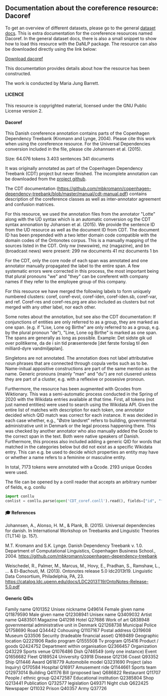 ## Documentation about the coreference resource: Dacoref

 To get an overview of different datasets, please go to the general [dataset docs](datasets.md). This is extra documentation for the coreference resources named Dacoref. In the general dataset docs, there is also a small snippet to show how to load this resource with the DaNLP package. The resource can also be downloaded directly using the link below: 

[Download dacoref](http://danlp-downloads.alexandra.dk/datasets/dacoref.zip) 

This documentation provides details about how the resource has been constructed.

The work is conducted by Maria Jung Barrett.

#### LICENCE
This resource is copyrighted material, licensed under the GNU Public License version 2.

#### Dacoref

This Danish coreference annotation contains parts of the Copenhagen Dependency Treebank (Kromann and Lynge, 2004). Please cite this work when using the coreference resource. For the Universal Dependencies conversion included in the file, please cite Johannsen et al. (2015).

Size:
64.076 tokens
3.403 sentences
341 documents

It was originally annotated as part of the Copenhagen Dependency Treebank (CDT) project but never finished. The incomplete annotation can be downloaded from the [project github](https://github.com/mbkromann/copenhagen-dependency-treebank).

The CDT documentation (https://github.com/mbkromann/copenhagen-dependency-treebank/blob/master/manual/cdt-manual.pdf) contains description of the coreference classes as well as inter-annotator agreement and confusion matrices.

For this resource, we used the annotation files from the annotator "Lotte" along with the UD syntax which is an automatic conversion og the CDT syntax annonation by Johansen et al. (2015). We provide the sentence ID from the UD resource as well as the document ID from CDT. The document ID has been prepended with a two letter domain code compatible with the domain codes of the Ontonotes corpus. This is a manually mapping of the sources listed in the CDT. Only nw (newswire), mz (magazine), and bn (broadcast news) were present:
299 nw documents
41 mz documents
1 bn

For the CDT, only the core node of each span was annotated and one annotator manually propagated the label to the entire span. A few systematic errors were corrected in this process, the most important being that plural pronouns "we" and "they" can be coreferent with company names if they refer to the employee group of this company. 

For this resource we have merged the following labels to form uniquely numbered clusters: coref, coref-evol, coref-iden, coref-iden.sb, coref-var, and ref.
Coref-res and coref-res.prg are also included as clusters but not merged with any other label, nor each other.

Some notes about the annotation, but see also the CDT documentation:
If conjunctions of entities are only referred to as a group, they are marked as one span. (e.g. if "Lise, Lone og Birthe" are only referred to as a group, e.g. by the plural pronoun "de"), "Line, Lone og Birthe" is marked as one span.
The spans are generally as long as possible. Example: Det sidste gik ud over politikerne, da de i sin tid præsenterede [det første forslag til den milliard-dyre vandmiljøplan].

Singletons are not annotated. 
The annotation does not label attributative noun phrases that are connected through copula verbs such as to be. Name-initual appositive constructions are part of the same mention as the name.
Generic pronouns (mainly "man" and "du") are not clusered unless they are part of a cluster, e.g. with a reflexive or possesive pronoun.

Furthermore, the resource has been augmented with Qcodes from Wiktionary. This was a semi-automatic process conducted in the Spring of 2020 with the Wikidata entries available at that time.
First, all tokens (not just named entities) were used to search using the Wikidata API. 
Given the entire list of matches with description for each token, one annotator decided which QID match was correct for each instance. It was decided in each case whether, e.g., "Østre landsret" refers to building, governmental administrative unit in Denmark or the legal process happening there. 
This was checked by another annotator who also manually added the Qcode to the correct span in the text. Both were native speakers of Danish. Furthermore, this process also included adding a generic QID for words that matched in the categories below but did not exist as a specific Wikidata entry. This can e.g. be used to decide which properties an entity may have or whether a name refers to a feminine or masculine entity.

In total, 7173 tokens were annotated with a Qcode. 2193 unique Qcodes were used.

The file can be opened by a conll reader that accepts an arbitrary number of fields, e.g. conllu

```python
import conllu
conlist = conllu.parse(open('CDT_coref.conll').read(), fields=["id", "form", "lemma", "upos", 'xpos', 'feats', 'head', 'deprel','deps', 'misc', 'coref_id', 'coref_rel', 'doc_id', 'qid'])
```



#### 🎓 References

Johannsen, A., Alonso, H. M., & Plank, B. (2015). Universal dependencies for danish. In International Workshop on Treebanks and Linguistic Theories (TLT14) (p. 157).

M.T. Kromann and S.K. Lynge. Danish Dependency Treebank v. 1.0. Department of Computational Linguistics, Copenhagen Business School., 2004. https://github.com/mbkromann/copenhagen-dependency-treebank

Weischedel, R., Palmer, M., Marcus, M., Hovy, E., Pradhan, S., Ramshaw, L., ... & El-Bachouti, M. (2013). Ontonotes release 5.0 ldc2013t19. Linguistic Data Consortium, Philadelphia, PA, 23. https://catalog.ldc.upenn.edu/docs/LDC2013T19/OntoNotes-Release-5.0.pdf

#### Generic QIDs

Family name Q101352
Unisex nickname Q49614
Female given name Q11879590
Male given name Q12308941
Unisex name Q3409032
Artist name Q483501
Magazine Q41298
Hotel Q27686
Work of art Q838948
governmental administrative unit in Denmark	Q21268738
Municipal Police Q1758690
Road Q34442
Cohousing Q1107167
Postal address Q319608
Museum Q33506
Security (tradeable financial asset) Q169489
Geographic location Q2221906
Radio program Q1555508
Tv program Q15416
Product / goods Q2424752
Department within organisation Q2366457
Organization Q43229
Sports venue Q1076486
Dish Q746549 (only one instance)
Event Q1656682
Fleet Q189524
University Q3918
Disease Q12136
Coast Q93352
Ship Q11446
Award Q618779
Automobile model Q3231690
Project (also Inquiry)  Q170584
Hospital Q16917
Amusement ride Q1144661
Sports team Q12973014
Building Q41176
Bill (proposed law) Q686822
Restaurant Q11707
People / ethnic group Q2472587
Educational institution Q2385804
Shop Q213441
Publication Q732577
legislation Q49371
Night club Q622425
Newspaper Q11032
Prison Q40357
Army Q37726
